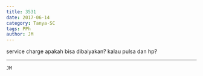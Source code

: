 ```yaml
---
title: 3531
date: 2017-06-14
category: Tanya-SC
tags: PPh
author: JM
---
```


service charge apakah bisa dibaiyakan? kalau pulsa dan hp?

---



`JM`
